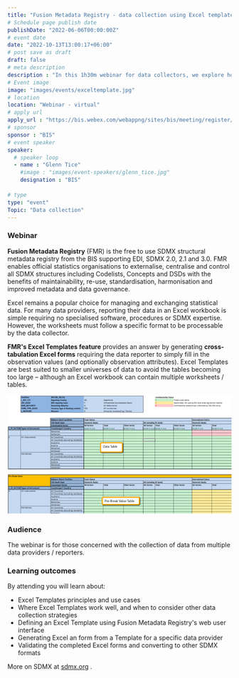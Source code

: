 ```yaml
---
title: "Fusion Metadata Registry - data collection using Excel templates"
# Schedule page publish date
publishDate: "2022-06-06T00:00:00Z"
# event date
date: "2022-10-13T13:00:17+06:00"
# post save as draft
draft: false
# meta description
description : "In this 1h30m webinar for data collectors, we explore how FMR's Excel Templates feature helps to simplify and streamline the data collection process."
# Event image
image: "images/events/exceltemplate.jpg"
# location
location: "Webinar - virtual"
# apply url
apply_url : "https://bis.webex.com/webappng/sites/bis/meeting/register/241cd8d0845f4e49a78d75e466d23296?ticket=4832534b00000005358457391c7985f0130987ba90db1eaafaa25023ce308dfcc4983e52c74f8001&timestamp=1657873146037"
# sponsor
sponsor : "BIS"
# event speaker
speaker:
  # speaker loop
  - name : "Glenn Tice"
    #image : "images/event-speakers/glenn_tice.jpg"
    designation : "BIS"

# type
type: "event"
Topic: "Data collection"
---
```


### Webinar

**Fusion Metadata Registry** (FMR) is the free to use SDMX structural metadata registry from the BIS supporting EDI, SDMX 2.0, 2.1 and 3.0. FMR enables official statistics organisations to externalise, centralise and control all SDMX structures including Codelists, Concepts and DSDs with the benefits of maintainability, re-use, standardisation, harmonisation and improved metadata and data governance.

Excel remains a popular choice for managing and exchanging statistical data. For many data providers, reporting their data in an Excel workbook is simple requiring no specialised software, procedures or SDMX expertise. However, the worksheets must follow a specific format to be processable by the data collector. 

**FMR's Excel Templates feature** provides an answer by generating  **cross-tabulation Excel forms** requiring the data reporter to simply fill in the observation values (and optionally observation attributes). Excel Templates are best suited to smaller universes of data to avoid the tables becoming too large – although an Excel workbook can contain multiple worksheets / tables.

![Excel Templates make use of colour to indicate attributes like confidentiality status](exceltemplateexample.png)

### Audience
The webinar is for those concerned with the collection of data from multiple data providers / reporters.

### Learning outcomes
By attending you will learn about:
- Excel Templates principles and use cases
- Where Excel Templates work well, and when to consider other data collection strategies
- Defining an Excel Template using Fusion Metadata Registry's web user interface
- Generating Excel an form from a Template for a specific data provider
- Validating the completed Excel forms and converting to other SDMX formats

More on SDMX at [sdmx.org](https://sdmx.org) .
